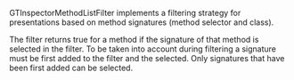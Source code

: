 GTInspectorMethodListFilter implements a filtering strategy for presentations based on method signatures (method selector and class).The filter returns true for a method if the signature of that method is selected in the filter. To be taken into account during filtering a signature must be first added to the filter and the selected. Only signatures that have been first added can be selected. 